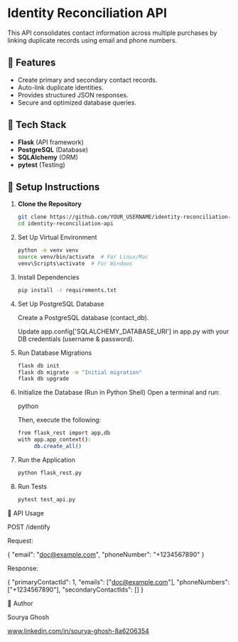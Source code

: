 # Identity Reconciliation API

This API consolidates contact information across multiple purchases by linking duplicate records using email and phone numbers.

## 🚀 Features
- Create primary and secondary contact records.
- Auto-link duplicate identities.
- Provides structured JSON responses.
- Secure and optimized database queries.

## 📂 Tech Stack
- **Flask** (API framework)
- **PostgreSQL** (Database)
- **SQLAlchemy** (ORM)
- **pytest** (Testing)

## 📌 Setup Instructions
1. **Clone the Repository**
   ```bash
   git clone https://github.com/YOUR_USERNAME/identity-reconciliation-api.git
   cd identity-reconciliation-api

2. Set Up Virtual Environment
   ```bash
   python -m venv venv
   source venv/bin/activate  # For Linux/Mac
   venv\Scripts\activate  # For Windows

3. Install Dependencies
   ```bash
   pip install -r requirements.txt

4. Set Up PostgreSQL Database

   Create a PostgreSQL database (contact_db).
   
   Update app.config['SQLALCHEMY_DATABASE_URI'] in app.py with your DB credentials (username & password).


5. Run Database Migrations
   ```bash
   flask db init
   flask db migrate -m "Initial migration"
   flask db upgrade

6. Initialize the Database (Run in Python Shell) Open a terminal and run:
   
   python
   
   Then, execute the following:
   ```bash
   from flask_rest import app,db
   with app.app_context():
        db.create_all()

8. Run the Application
   ```bash
   python flask_rest.py

9. Run Tests
   ```bash
   pytest test_api.py


📌 API Usage

POST /identify

Request:

{
  "email": "doc@example.com",
  "phoneNumber": "+1234567890"
}

Response:

{
  "primaryContactId": 1,
  "emails": ["doc@example.com"],
  "phoneNumbers": ["+1234567890"],
  "secondaryContactIds": []
}

📝 Author

Sourya Ghosh

www.linkedin.com/in/sourya-ghosh-8a6206354
